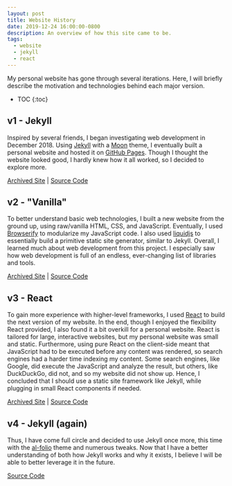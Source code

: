 ```yaml
---
layout: post
title: Website History
date: 2019-12-24 16:00:00-0800
description: An overview of how this site came to be.
tags:
  - website
  - jekyll
  - react
---
```


My personal website has gone through several iterations. Here, I will briefly
describe the motivation and technologies behind each major version.

* TOC
{:toc}

## v1 - Jekyll

Inspired by several friends, I began investigating web development in
December 2018. Using [Jekyll](https://jekyllrb.com/) with a
[Moon](https://github.com/TaylanTatli/Moon) theme, I eventually built a personal
website and hosted it on [GitHub Pages](https://pages.github.com). Though I
thought the website looked good, I hardly knew how it all worked, so I decided
to explore more.

[Archived Site](https://btjanaka.net/jekyll-site) \|
[Source Code](https://github.com/btjanaka/jekyll-site)

## v2 - "Vanilla"

To better understand basic web technologies, I built a new website from the
ground up, using raw/vanilla HTML, CSS, and JavaScript. Eventually, I used
[Browserify](http://browserify.org) to modularize my JavaScript code. I also
used [liquidjs](https://www.npmjs.com/package/liquidjs) to essentially build a
primitive static site generator, similar to Jekyll. Overall, I learned much
about web development from this project. I especially saw how web development is
full of an endless, ever-changing list of libraries and tools.

[Archived Site](https://btjanaka.net/vanilla-site) \|
[Source Code](https://github.com/btjanaka/vanilla-site)

## v3 - React

To gain more experience with higher-level frameworks, I used
[React](https://reactjs.org) to build the next version of my website. In the
end, though I enjoyed the flexibility React provided, I also found it a bit
overkill for a personal website. React is tailored for large, interactive
websites, but my personal website was small and static. Furthermore, using pure
React on the client-side meant that JavaScript had to be executed before any
content was rendered, so search engines had a harder time indexing my content.
Some search engines, like Google, did execute the JavaScript and analyze the
result, but others, like DuckDuckGo, did not, and so my website did not show up.
Hence, I concluded that I should use a static site framework like Jekyll, while
plugging in small React components if needed.

[Archived Site](https://btjanaka.net/react-site) \|
[Source Code](https://github.com/btjanaka/react-site)

## v4 - Jekyll (again)

Thus, I have come full circle and decided to use Jekyll once more, this time
with the [al-folio](https://github.com/alshedivat/al-folio) theme and numerous
tweaks. Now that I have a better understanding of both how Jekyll works and why
it exists, I believe I will be able to better leverage it in the future.

[Source Code](https://github.com/btjanaka/academic-site)

